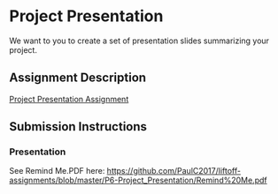 # Project Presentation
We want to you to create a set of presentation slides summarizing your project.

## Assignment Description
[Project Presentation Assignment](https://education.launchcode.org/liftoff/assignments/project-presentation/)

## Submission Instructions

### Presentation
See Remind Me.PDF here:
https://github.com/PaulC2017/liftoff-assignments/blob/master/P6-Project_Presentation/Remind%20Me.pdf
